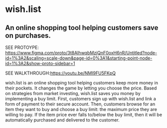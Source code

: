 # wish.list
An online shopping tool helping customers save on purchases.
--
SEE PROTOYPE: https://www.figma.com/proto/3t8AIhwqbMzjQnF0oxH6nR/Untitled?node-id=1%3A2&scaling=scale-down&page-id=0%3A1&starting-point-node-id=1%3A2&show-proto-sidebar=1

SEE WALKTHROUGH:https://youtu.be/NMI9FU5FKpQ

wish.list is an online shopping tool helping customers keep more money in their pockets. It changes the game by letting you choose the price. Based on strategies from market investing, wish.list saves you money by implementing a buy limit. First, customers sign up with wish.list and link a form of payment to their secure account. Then, customers browse for an item they want to buy and choose a buy limit: the maximum price they are willing to pay. If the item price ever falls to/below the buy limit, then it will be automatically purchased and delivered to the customer.
